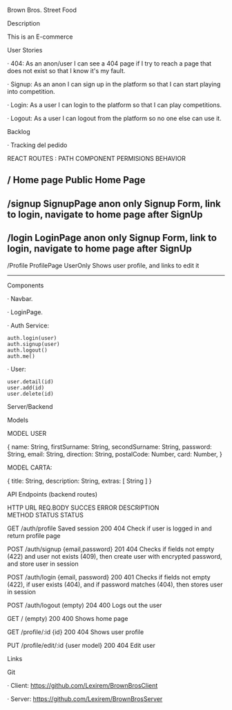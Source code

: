 Brown Bros. Street Food

Description

This is an E-commerce


User Stories

· 404: As an anon/user I can see a 404 page if I try to reach a page that does not exist so that I know it's my fault.

· Signup: As an anon I can sign up in the platform so that I can start playing into competition.

· Login: As a user I can login to the platform so that I can play competitions.

· Logout: As a user I can logout from the platform so no one else can use it.





Backlog

· Tracking del pedido




REACT ROUTES :
PATH			            COMPONENT		            PERMISIONS		        BEHAVIOR

/			                Home page		            Public	<Route>		    Home Page
-----------------------------------------------------------------------------------------------------------------------
/signup		                SignupPage		            anon only		        Signup Form, link to login, 
                        	                            <AnonRoute>		        navigate to home page after SignUp
-----------------------------------------------------------------------------------------------------------------------
/login			            LoginPage		            anon only		        Signup Form, link to login,
						                                <AnonRoute>		        navigate to home page after SignUp	
-----------------------------------------------------------------------------------------------------------------------
/Profile			        ProfilePage		            UserOnly		        Shows user profile, and links to edit it
						                                
-----------------------------------------------------------------------------------------------------------------------





Components

· Navbar.

· LoginPage.



· Auth Service:

    auth.login(user)
    auth.signup(user)
    auth.logout()
    auth.me()

· User:

    user.detail(id)
    user.add(id)
    user.delete(id)




Server/Backend

Models

MODEL USER 

{
name: String,
firstSurname: String,
secondSurname: String,
password: String,
email: String,
direction: String,
postalCode: Number,
card: Number,
}

MODEL CARTA:

{
title: String,
description: String,
extras: [ String ]
}



API Endpoints (backend routes)

HTTP          URL             REQ.BODY                SUCCES         ERROR         DESCRIPTION          
METHOD                                                STATUS         STATUS

GET       /auth/profile       Saved session             200            404          Check if user is logged in 
                                                                                    and return profile page 

POST      /auth/signup        {email,password}          201            404          Checks if fields not empty (422) 
                                                                                    and user not exists (409), then create user with encrypted password, and store user in session

POST      /auth/login         {email, password}         200            401          Checks if fields not empty (422), if 
                                                                                    user exists (404), and if password matches (404), then stores user in session
                                            
POST      /auth/logout         (empty)                  204            400          Logs out the user

GET           /                (empty)                  200            400          Shows home page

GET       /profile/:id         {id}                     200            404          Shows user profile

PUT       /profile/edit/:id    {user model}             200            404          Edit user 
                               


Links 

Git

· Client: https://github.com/Lexirem/BrownBrosClient

· Server: https://github.com/Lexirem/BrownBrosServer

